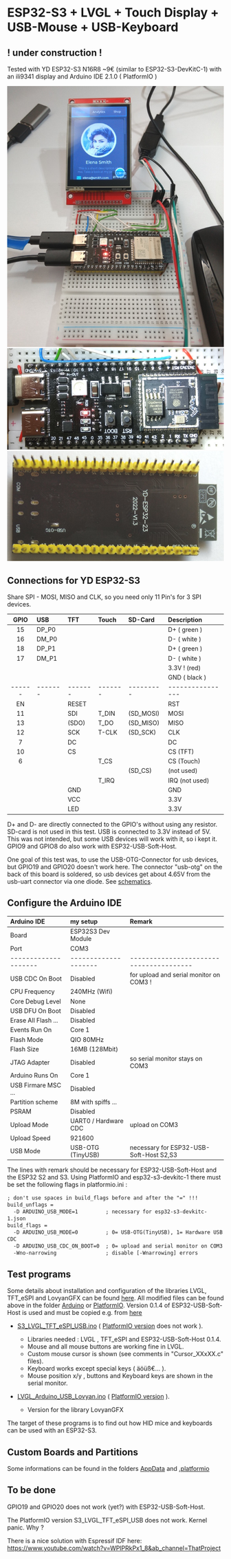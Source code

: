 # ESP32-S3 + LVGL + Touch Display + USB-Mouse + USB-Keyboard

## ! under construction !

Tested with YD ESP32-S3 N16R8 ~9€ (similar to ESP32-S3-DevKitC-1) with an ili9341 display and Arduino IDE 2.1.0 ( PlatformIO )

![LVGL](pictures/Board_LVGL.jpg)
![Headless](pictures/Board_Headless_small.jpg)
![Back](pictures/Board_Back_02.jpg)

## Connections for YD ESP32-S3 

Share SPI - MOSI, MISO and CLK, so you need only 11 Pin's for 3 SPI devices.

| GPIO | USB   | TFT   | Touch | SD-Card | Description    |
| :--: | :---- | :---- | :---- | :------ | :------------- |
| 15   | DP_P0 |       |       |         | D+  ( green )  |
| 16   | DM_P0 |       |       |         | D-  ( white )  |
| 18   | DP_P1 |       |       |         | D+  ( green )  |
| 17   | DM_P1 |       |       |         | D-  ( white )  |
|      |       |       |       |         | 3.3V !  (red)  |
|      |       |       |       |         | GND ( black )  |
|------|-------|-------|-------|---------|----------------|
| EN   |       | RESET |       |         | RST            |
| 11   |       | SDI   | T_DIN |(SD_MOSI)| MOSI           |
| 13   |       |(SDO)  | T_DO  |(SD_MISO)| MISO           |
| 12   |       | SCK   | T-CLK |(SD_SCK) | CLK            |
|  7   |       | DC    |       |         | DC             |
| 10   |       | CS    |       |         | CS  (TFT)      |
|  6   |       |       | T_CS  |         | CS  (Touch)    |
|      |       |       |       | (SD_CS) | (not used)     |
|      |       |       | T_IRQ |         | IRQ (not used) |
|      |       | GND   |       |         | GND            |
|      |       | VCC   |       |         | 3.3V           |
|      |       | LED   |       |         | 3.3V           |

D+ and D- are directly connected to the GPIO's without using any resistor. SD-card is not used in this test. USB is connected to 3.3V instead of 5V. This was not intended, but some USB devices will work with it, so i kept it. GPIO9 and GPIO8 do also work with ESP32-USB-Soft-Host. 

One goal of this test was, to use the USB-OTG-Connector for usb devices, but GPIO19 and GPIO20 doesn't work here. The connector "usb-otg" on the back of this board is soldered, so usb devices get about 4.65V from the usb-uart connector via one diode. See [schematics](schematics/).

## Configure the Arduino IDE

| Arduino IDE         | my setup             | Remark |
| :------------------ | :------------------- | :- |
| Board               | ESP32S3 Dev Module   | |
| Port                | COM3                 | |
| --------------------| -------------------- | --------------------------------------- |
| USB CDC On Boot     | Disabled             | for upload and serial monitor on COM3 ! |
| CPU Frequency       | 240MHz (Wifi)        | |
| Core Debug Level    | None                 | |
| USB DFU On Boot     | Disabled             | |
| Erase All Flash ... | Disabled             | |
| Events Run On       | Core 1               | |
| Flash Mode          | QIO 80MHz            | |
| Flash Size          | 16MB (128Mbit)       | |
| JTAG Adapter        | Disabled             | so serial monitor stays on COM3 |
| Arduino Runs On     | Core 1               | |
| USB Firmare MSC ... | Disabled             | |
| Partition scheme    | 8M with spiffs ...   | |
| PSRAM               | Disabled             | |
| Upload Mode         | UART0 / Hardware CDC | upload on COM3 |
| Upload Speed        | 921600               | |
| USB Mode            | USB-OTG (TinyUSB)    | necessary for ESP32-USB-Soft-Host S2,S3 |

The lines with remark should be necessary for ESP32-USB-Soft-Host and the ESP32 S2 and S3. Using PlatformIO and esp32-s3-devkitc-1 there must be set the following flags in platformio.ini :
```
; don't use spaces in build_flags before and after the "=" !!!
build_unflags = 
  -D ARDUINO_USB_MODE=1         ; necessary for esp32-s3-devkitc-1.json
build_flags =
  -D ARDUINO_USB_MODE=0         ; 0= USB-OTG(TinyUSB), 1= Hardware USB CDC
  -D ARDUINO_USB_CDC_ON_BOOT=0  ; 0= upload and serial monitor on COM3
  -Wno-narrowing                ; disable [-Wnarrowing] errors 
```  

## Test programs

Some details about installation and configuration of the libraries LVGL, TFT_eSPI and LovyanGFX can be found [here](https://github.com/mboehmerm/Touch-Display-ili9341-320x240). All modified files can be found above in the folder [Arduino](Arduino/) or [PlatformIO](PlatformIO/). Version 0.1.4 of ESP32-USB-Soft-Host is used and must be copied e.g. from [here](PlatformIO/S3_LVGL_LovyanGFX_USB/.pio/libdeps/esp32-s3-devkitc-1/ESP32-USB-Soft-Host-main/)


- [S3_LVGL_TFT_eSPI_USB.ino](Arduino/S3_LVGL_TFT_eSPI_USB) ( [PlatformIO version](PlatformIO/S3_LVGL_TFT_eSPI_USB) does not work ).
  - Libraries needed : LVGL , TFT_eSPI and ESP32-USB-Soft-Host 0.1.4.
  - Mouse and all mouse buttons are working fine in LVGL.
  - Custom mouse cursor is shown (see comments in "Cursor_XXxXX.c" files).
  - Keyboard works except special keys ( äöüß€... ).
  - Mouse position x/y , buttons and Keyboard keys are shown in the serial monitor.
  
- [LVGL_Arduino_USB_Lovyan.ino](Arduino/S3_LVGL_Lovyan_USB) ( [PlatformIO version](PlatformIO/S3_LVGL_LovyanGFX_USB) ).
  - Version for the library LovyanGFX

The target of these programs is to find out how HID mice and keyboards can be used with an ESP32-S3. 

## Custom Boards and Partitions

Some informations can be found in the folders [AppData](AppData/) and [.platformio ](.platformio/)

## To be done

GPIO19 and GPIO20 does not work (yet?) with ESP32-USB-Soft-Host.

The PlatformIO version S3_LVGL_TFT_eSPI_USB does not work. Kernel panic. Why ?

There is a nice solution with Espressif IDF here: 
https://www.youtube.com/watch?v=WPlPRkPx1_8&ab_channel=ThatProject

